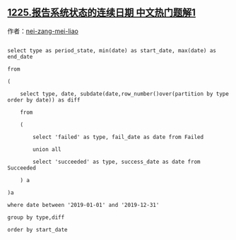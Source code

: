 ## [1225.报告系统状态的连续日期 中文热门题解1](https://leetcode.cn/problems/report-contiguous-dates/solutions/100000/meng-xin-jie-fa-yong-chuang-kou-han-shu-he-subdate)

作者：[nei-zang-mei-liao](https://leetcode.cn/u/nei-zang-mei-liao)
```
select type as period_state, min(date) as start_date, max(date) as end_date
from
(
    select type, date, subdate(date,row_number()over(partition by type order by date)) as diff
    from
    (
        select 'failed' as type, fail_date as date from Failed
        union all
        select 'succeeded' as type, success_date as date from Succeeded
    ) a
)a
where date between '2019-01-01' and '2019-12-31'
group by type,diff
order by start_date
```
